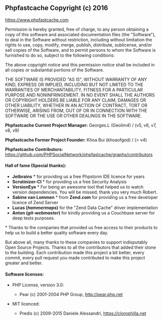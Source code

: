 ## Phpfastcache Copyright (c) 2016
https://www.phpfastcache.com

Permission is hereby granted, free of charge, to any person obtaining a copy
of this software and associated documentation files (the "Software"), to deal
in the Software without restriction, including without limitation the rights
to use, copy, modify, merge, publish, distribute, sublicense, and/or sell
copies of the Software, and to permit persons to whom the Software is
furnished to do so, subject to the following conditions:

The above copyright notice and this permission notice shall be included in all
copies or substantial portions of the Software.

THE SOFTWARE IS PROVIDED "AS IS", WITHOUT WARRANTY OF ANY KIND, EXPRESS OR
IMPLIED, INCLUDING BUT NOT LIMITED TO THE WARRANTIES OF MERCHANTABILITY,
FITNESS FOR A PARTICULAR PURPOSE AND NONINFRINGEMENT. IN NO EVENT SHALL THE
AUTHORS OR COPYRIGHT HOLDERS BE LIABLE FOR ANY CLAIM, DAMAGES OR OTHER
LIABILITY, WHETHER IN AN ACTION OF CONTRACT, TORT OR OTHERWISE, ARISING FROM,
OUT OF OR IN CONNECTION WITH THE SOFTWARE OR THE USE OR OTHER DEALINGS IN THE
SOFTWARE.

__Phpfastcache Current Project Manager:__ Georges.L (Geolim4) / (v5, v6, v7, v8, v9)

__Phpfastcache Former Project Founder:__ Khoa Bui (khoaofgod) / (> v4)

__Phpfastcache Contributors:__    https://github.com/PHPSocialNetwork/phpfastcache/graphs/contributors

#### Hall of fame (Special thanks):

- __Jetbrains__ * for providing us a free Phpstorm IDE licence for years
- __Scrutinizer-CI__ * for providing us a free Security Analysis
- __VersionEye__ * For being an awesome tool that helped us to watch version dependencies. You will be missed, thank you very much Robert.
- __Sabine van Lommen__ * from __Zend.com__ for providing us a free developer licence of Zend Server
- __Lucas (_hammermaps_)__ for the "Zend Data Cache" driver implementation
- __Anton (_git-webmaster_)__ for kindly providing us a Couchbase server for deep tests purposes.

\* Thanks to the companies that provided us free access to their products to help us to build a better quality software every day.

But above all, many thanks to these companies to support indisputably Open Source Projects.
Thanks to all the contributors that added their stone to the building. Each contribution made this project a bit better, every commit, every pull request you made contributed to make this project greater and better.

#### Software licenses:

- PHP License, version 3.0:
  - Pear (c) 2001-2004 PHP Group, http://pear.php.net

- MIT licenced:
  - Predis (c) 2009-2015 Daniele Alessandri, https://clorophilla.net
